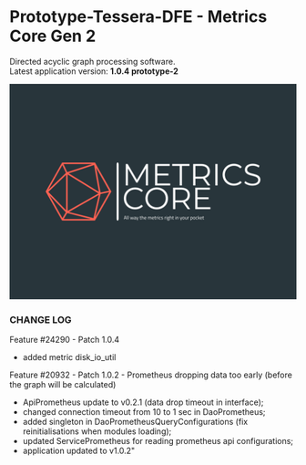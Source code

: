 # Prototype-Tessera-DFE - Metrics Core Gen 2

Directed acyclic graph processing software. \
Latest application version: **1.0.4 prototype-2**

![metrics-core-high-resolution-color-logo.png](./metrics-core-high-resolution-color-logo.png)

### CHANGE LOG

Feature #24290 - Patch 1.0.4
- added metric disk_io_util

Feature #20932 - Patch 1.0.2 - Prometheus dropping data too early (before the graph will be calculated)
- ApiPrometheus update to v0.2.1 (data drop timeout in interface);
- changed connection timeout from 10 to 1 sec in DaoPrometheus;
- added singleton in DaoPrometheusQueryConfigurations (fix reinitialisations when modules loading);
- updated ServicePrometheus for reading prometheus api configurations;
- application updated to v1.0.2"